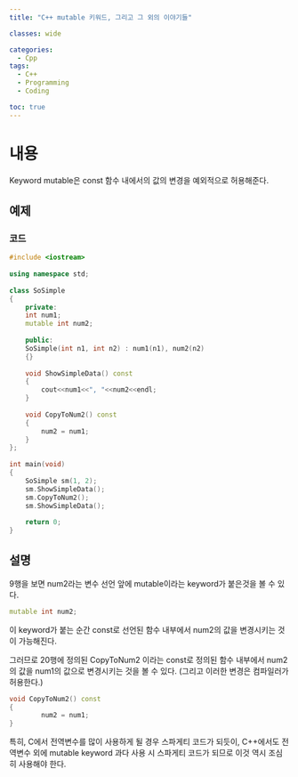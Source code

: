 ```yaml
---
title: "C++ mutable 키워드, 그리고 그 외의 이야기들"

classes: wide

categories:
  - Cpp
tags:
  - C++
  - Programming
  - Coding

toc: true
---
```


# 내용

Keyword mutable은 const 함수 내에서의 값의 변경을 예외적으로 허용해준다.

## 예제

### 코드

```cpp
#include <iostream>
 
using namespace std;
 
class SoSimple
{
    private:
    int num1;
    mutable int num2;
 
    public:
    SoSimple(int n1, int n2) : num1(n1), num2(n2)
    {}
 
    void ShowSimpleData() const
    {
        cout<<num1<<", "<<num2<<endl;
    }
 
    void CopyToNum2() const
    {
        num2 = num1;
    }
};
 
int main(void)
{
    SoSimple sm(1, 2);
    sm.ShowSimpleData();
    sm.CopyToNum2();
    sm.ShowSimpleData();
 
    return 0;
}
```

## 설명

9행을 보면 num2라는 변수 선언 앞에 mutable이라는 keyword가 붙은것을 볼 수 있다.

```cpp
mutable int num2;
```

이 keyword가 붙는 순간 const로 선언된 함수 내부에서 num2의 값을 변경시키는 것이 가능해진다.

그러므로 20행에 정의된 CopyToNum2 이라는 const로 정의된 함수 내부에서 num2의 값을 num1의 값으로 변경시키는 것을 볼 수 있다.
(그리고 이러한 변경은 컴파일러가 허용한다.)

```cpp
void CopyToNum2() const
{
        num2 = num1;
}
```

특히, C에서 전역변수를 많이 사용하게 될 경우 스파게티 코드가 되듯이, C++에서도 전역변수 외에 mutable keyword 과다 사용 시 스파게티 코드가 되므로 이것 역시 조심히 사용해야 한다.
